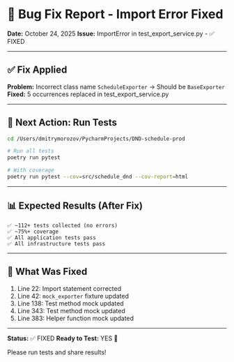 # 🔧 Bug Fix Report - Import Error Fixed

**Date:** October 24, 2025
**Issue:** ImportError in test_export_service.py - ✅ FIXED

---

## ✅ Fix Applied

**Problem:** Incorrect class name `ScheduleExporter` → Should be `BaseExporter`
**Fixed:** 5 occurrences replaced in test_export_service.py

---

## 🚀 Next Action: Run Tests

```bash
cd /Users/dmitrymorozov/PycharmProjects/DND-schedule-prod

# Run all tests
poetry run pytest

# With coverage
poetry run pytest --cov=src/schedule_dnd --cov-report=html
```

---

## 📊 Expected Results (After Fix)

```
✅ ~112+ tests collected (no errors)
✅ ~75%+ coverage
✅ All application tests pass
✅ All infrastructure tests pass
```

---

## 📝 What Was Fixed

1. Line 22: Import statement corrected
2. Line 42: `mock_exporter` fixture updated
3. Line 138: Test method mock updated
4. Line 343: Test method mock updated
5. Line 383: Helper function mock updated

---

**Status:** ✅ FIXED
**Ready to Test:** YES 🚀

Please run tests and share results!
